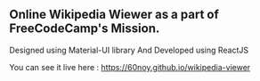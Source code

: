 
## Online Wikipedia Wiewer as a part of FreeCodeCamp's Mission.
Designed using Material-UI library 
And Developed using ReactJS

You can see it live here :
https://60noy.github.io/wikipedia-viewer
